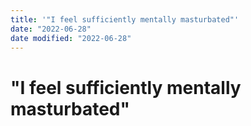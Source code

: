 ```yaml
---
title: '"I feel sufficiently mentally masturbated"'
date: "2022-06-28"
date modified: "2022-06-28"
---
```


# "I feel sufficiently mentally masturbated"